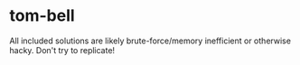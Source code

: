 # tom-bell 

All included solutions are likely brute-force/memory inefficient or otherwise hacky. Don't try to replicate!